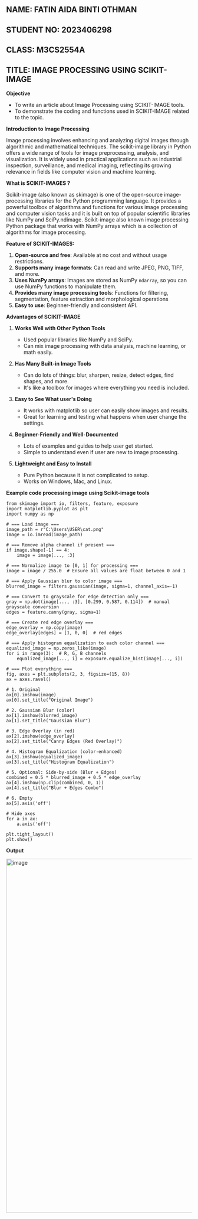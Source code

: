 ## NAME: FATIN AIDA BINTI OTHMAN
## STUDENT NO: 2023406298
## CLASS: M3CS2554A
## TITLE: IMAGE PROCESSING USING SCIKIT-IMAGE

**Objective**

- To write an article about Image Processing using SCIKIT-IMAGE tools.
- To demonstrate the coding and functions used in SCIKIT-IMAGE related to the topic.

**Introduction to Image Processing**

Image processing involves enhancing and analyzing digital images through algorithmic and mathematical techniques. The scikit-image library in Python offers a wide range of tools for image preprocessing, analysis, and visualization. It is widely used in practical applications such as industrial inspection, surveillance, and medical imaging, reflecting its growing relevance in fields like computer vision and machine learning.

**What is SCIKIT-IMAGES ?**

Scikit-image (also known as skimage) is one of the open-source image-processing libraries for the Python programming language. It provides a powerful toolbox of algorithms and functions for various image processing and computer vision tasks and it is built on top of popular scientific libraries like NumPy and SciPy.ndimage. Scikit-image also known image processing Python package that works with NumPy arrays which is a collection of algorithms for image processing.

**Feature of SCIKIT-IMAGES:**

1. **Open-source and free**:  Available at no cost and without usage restrictions.
2. **Supports many image formats**: Can read and write JPEG, PNG, TIFF, and more.
3. **Uses NumPy arrays**: Images are stored as NumPy `ndarray`, so you can use NumPy functions to manipulate them.
4. **Provides many image processing tools**: Functions for filtering, segmentation, feature extraction and morphological operations
5. **Easy to use**: Beginner-friendly and consistent API.

**Advantages of SCIKIT-IMAGE**

1. **Works Well with Other Python Tools**  
   - Used popular libraries like NumPy and SciPy.
   - Can mix image processing with data analysis, machine learning, or math easily.

2. **Has Many Built-in Image Tools**  
   - Can do lots of things: blur, sharpen, resize, detect edges, find shapes, and more.
   - It's like a toolbox for images where everything you need is included.

3. **Easy to See What user's Doing**  
   - It works with matplotlib so user can easily show images and results.
   - Great for learning and testing what happens when user change the settings.

4. **Beginner-Friendly and Well-Documented**  
   - Lots of examples and guides to help user get started.
   - Simple to understand even if user are new to image processing.

5. **Lightweight and Easy to Install**  
   - Pure Python because it is not complicated to setup.
   - Works on Windows, Mac, and Linux.

**Example code processing image using Scikit-image tools**

```
from skimage import io, filters, feature, exposure
import matplotlib.pyplot as plt
import numpy as np

# === Load image ===
image_path = r"C:\Users\USER\cat.png"
image = io.imread(image_path)

# === Remove alpha channel if present ===
if image.shape[-1] == 4:
    image = image[..., :3]

# === Normalize image to [0, 1] for processing ===
image = image / 255.0  # Ensure all values are float between 0 and 1

# === Apply Gaussian blur to color image ===
blurred_image = filters.gaussian(image, sigma=1, channel_axis=-1)

# === Convert to grayscale for edge detection only ===
gray = np.dot(image[..., :3], [0.299, 0.587, 0.114])  # manual grayscale conversion
edges = feature.canny(gray, sigma=1)

# === Create red edge overlay ===
edge_overlay = np.copy(image)
edge_overlay[edges] = [1, 0, 0]  # red edges

# === Apply histogram equalization to each color channel ===
equalized_image = np.zeros_like(image)
for i in range(3):  # R, G, B channels
    equalized_image[..., i] = exposure.equalize_hist(image[..., i])

# === Plot everything ===
fig, axes = plt.subplots(2, 3, figsize=(15, 8))
ax = axes.ravel()

# 1. Original
ax[0].imshow(image)
ax[0].set_title("Original Image")

# 2. Gaussian Blur (color)
ax[1].imshow(blurred_image)
ax[1].set_title("Gaussian Blur")

# 3. Edge Overlay (in red)
ax[2].imshow(edge_overlay)
ax[2].set_title("Canny Edges (Red Overlay)")

# 4. Histogram Equalization (color-enhanced)
ax[3].imshow(equalized_image)
ax[3].set_title("Histogram Equalization")

# 5. Optional: Side-by-side (Blur + Edges)
combined = 0.5 * blurred_image + 0.5 * edge_overlay
ax[4].imshow(np.clip(combined, 0, 1))
ax[4].set_title("Blur + Edges Combo")

# 6. Empty
ax[5].axis('off')

# Hide axes
for a in ax:
    a.axis('off')

plt.tight_layout()
plt.show()
```

**Output**


<img width="959" alt="image" src="https://github.com/user-attachments/assets/bdb36fc4-cf6e-422e-aad0-4e065e876a3b" />


